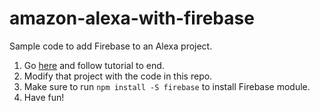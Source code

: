 # amazon-alexa-with-firebase
Sample code to add Firebase to an Alexa project.

1. Go [here](https://github.com/alexa/skill-sample-nodejs-fact) and follow tutorial to end.
2. Modify that project with the code in this repo.
3. Make sure to run `npm install -S firebase` to install Firebase module.
4. Have fun!
